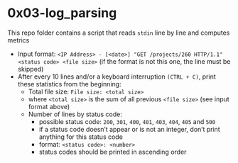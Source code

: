# 0x03-log_parsing

This repo folder contains a script that reads ``` stdin ``` line by line and
computes metrics

- Input format: ```<IP Address> - [<date>] "GET /projects/260 HTTP/1.1" <status code> <file size>``` (if the format is not this one, the line must be skipped)
- After every 10 lines and/or a keyboard interruption ```(CTRL + C)```, print these statistics from the beginning:
    - Total file size: ```File size: <total size>```
    - where ```<total size>``` is the sum of all previous ```<file size>``` (see input format above)
    - Number of lines by status code:
        - possible status code: ``200``, ``301``, ``400``, ``401``, ``403``, ``404``, ``405`` and ``500``
        - if a status code doesn’t appear or is not an integer, don’t print anything for this status code
        - format: ``<status code>: <number>``
        - status codes should be printed in ascending order
